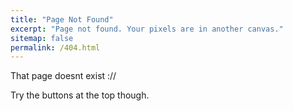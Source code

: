 ```yaml
---
title: "Page Not Found"
excerpt: "Page not found. Your pixels are in another canvas."
sitemap: false
permalink: /404.html
---
```


That page doesnt exist ://  

Try the buttons at the top though.
